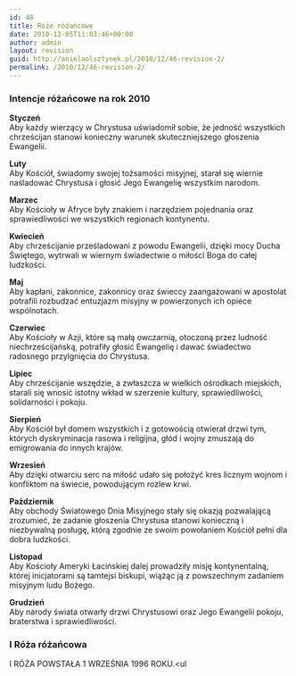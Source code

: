 ```yaml
---
id: 48
title: Róże różańcowe
date: 2010-12-05T11:03:46+00:00
author: admin
layout: revision
guid: http://anielaolsztynek.pl/2010/12/46-revision-2/
permalink: /2010/12/46-revision-2/
---
```

### Intencje różańcowe na rok 2010

**Styczeń**  
Aby każdy wierzący w Chrystusa uświadomił sobie, że jedność wszystkich chrześcijan stanowi konieczny warunek skuteczniejszego głoszenia Ewangelii.

**Luty**  
Aby Kościół, świadomy swojej tożsamości misyjnej, starał się wiernie naśladować Chrystusa i głosić Jego Ewangelię wszystkim narodom.

**Marzec**  
Aby Kościoły w Afryce były znakiem i narzędziem pojednania oraz sprawiedliwości we wszystkich regionach kontynentu.

**Kwiecień**  
Aby chrześcijanie prześladowani z powodu Ewangelii, dzięki mocy Ducha Świętego, wytrwali w wiernym świadectwie o miłości Boga do całej ludzkości.

**Maj**  
Aby kapłani, zakonnice, zakonnicy oraz świeccy zaangażowani w apostolat potrafili rozbudzać entuzjazm misyjny w powierzonych ich opiece wspólnotach.

**Czerwiec**  
Aby Kościoły w Azji, które są małą owczarnią, otoczoną przez ludność niechrześcijańską, potrafiły głosić Ewangelię i dawać świadectwo radosnego przylgnięcia do Chrystusa.

**Lipiec**  
Aby chrześcijanie wszędzie, a zwłaszcza w wielkich ośrodkach miejskich, starali się wnosić istotny wkład w szerzenie kultury, sprawiedliwości, solidarności i pokoju.

**Sierpień**  
Aby Kościół był domem wszystkich i z gotowością otwierał drzwi tym, których dyskryminacja rasowa i religijna, głód i wojny zmuszają do emigrowania do innych krajów.

**Wrzesień**  
Aby dzięki otwarciu serc na miłość udało się położyć kres licznym wojnom i konfliktom na świecie, powodującym rozlew krwi.

**Październik**  
Aby obchody Światowego Dnia Misyjnego stały się okazją pozwalającą zrozumieć, że zadanie głoszenia Chrystusa stanowi konieczną i niezbywalną posługę, którą zgodnie ze swoim powołaniem Kościół pełni dla dobra ludzkości.

**Listopad**  
Aby Kościoły Ameryki Łacińskiej dalej prowadziły misję kontynentalną, której inicjatorami są tamtejsi biskupi, wiążąc ją z powszechnym zadaniem misyjnym ludu Bożego.

**Grudzień**  
Aby narody świata otwarły drzwi Chrystusowi oraz Jego Ewangelii pokoju, braterstwa i sprawiedliwości.

### I Róża różańcowa

I RÓŻA POWSTAŁA 1 WRZEŚNIA 1996 ROKU.<ul